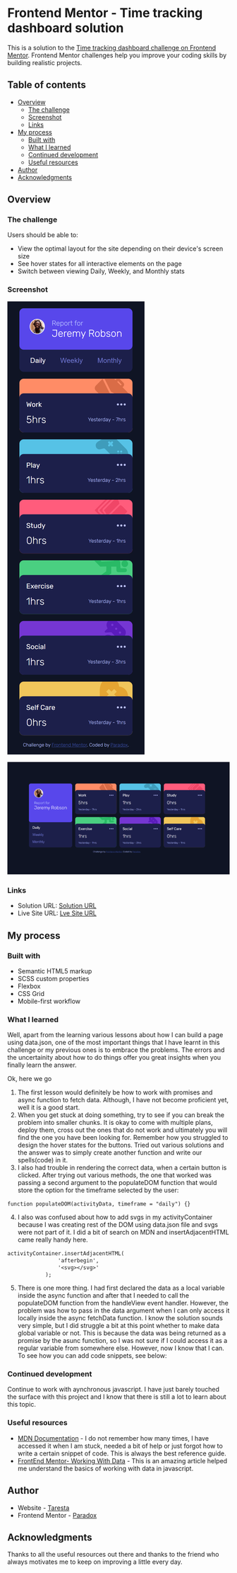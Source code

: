 # Frontend Mentor - Time tracking dashboard solution

This is a solution to the [Time tracking dashboard challenge on Frontend Mentor](https://www.frontendmentor.io/challenges/time-tracking-dashboard-UIQ7167Jw). Frontend Mentor challenges help you improve your coding skills by building realistic projects. 

## Table of contents

- [Overview](#overview)
  - [The challenge](#the-challenge)
  - [Screenshot](#screenshot)
  - [Links](#links)
- [My process](#my-process)
  - [Built with](#built-with)
  - [What I learned](#what-i-learned)
  - [Continued development](#continued-development)
  - [Useful resources](#useful-resources)
- [Author](#author)
- [Acknowledgments](#acknowledgments)

## Overview

### The challenge

Users should be able to:

- View the optimal layout for the site depending on their device's screen size
- See hover states for all interactive elements on the page
- Switch between viewing Daily, Weekly, and Monthly stats

### Screenshot

![Mobile](./design/Mobile.png)

![Desktop](./design/Desktop.png)


### Links

- Solution URL: [Solution URL](https://github.com/Taresta/time-tracking-dashboard-main.git)
- Live Site URL: [Lve Site URL](https://taresta.github.io/time-tracking-dashboard-main/)

## My process

### Built with

- Semantic HTML5 markup
- SCSS custom properties
- Flexbox
- CSS Grid
- Mobile-first workflow


### What I learned
Well, apart from the learning various lessons about how I can build a page using data.json, one of the most important things that I have learnt in this challenge or my previous ones is to embrace the problems. The errors and the uncertainity about how to do things offer you great insights when you finally learn the answer.

Ok, here we go
1. The first lesson would definitely be how to work with promises and async function to fetch data. Although, I have not become proficient yet, well it is a good start.
2. When you get stuck at doing something, try to see if you can break the problem into smaller chunks. It is okay to come with multiple plans, deploy them, cross out the ones that do not work and ultimately you will find the one you have been looking for. Remember how you struggled to design the hover states for the buttons. Tried out various solutions and the answer was to simply create another function and write our spells(code) in it.
3. I also had trouble in rendering the correct data, when a certain button is clicked. After trying out various methods, the one that worked was passing a second argument to the populateDOM function that would store the option for the timeframe selected by the user:
```jss
function populateDOM(activityData, timeframe = "daily") {}
```
4. I also was confused about how to add svgs in my activityContainer because I was creating rest of the DOM using data.json file and svgs were not part of it. I did a bit of search on MDN and insertAdjacentHTML came really handy here.
```jss
activityContainer.insertAdjacentHTML(
                'afterbegin', 
                '<svg></svg>'
            );
```
5. There is one more thing. I had first declared the data as a local variable inside the async function and after that I needed to call the populateDOM function from the handleView event handler. However, the problem was how to pass in the data argument when I can only access it locally inside the async fetchData function. I know the solution sounds very simple, but I did struggle a bit at this point whether to make data global variable or not.
This is because the data was being returned as a promise by the asunc function, so I was not sure if I could access it as a regular variable from somewhere else. However, now I know that I can.
To see how you can add code snippets, see below:


### Continued development

Continue to work with aynchronous javascript. I have just barely touched the surface with this project and I know that there is still a lot to learn about this topic.

### Useful resources

- [MDN Documentation](https://developer.mozilla.org/en-US/) - I do not remember how many times, I have accessed it when I am stuck, needed a bit of help or just forgot how to write a certain snippet of code. This is always the best reference guide.
- [FrontEnd Mentor- Working With Data](https://www.frontendmentor.io/learning-paths/javascript-fundamentals-oR7g6-mTZ-/steps/66d537703c19191dc3bc0d34/article/read) - This is an amazing article helped me understand the basics of working with data in javascript.

## Author

- Website - [Taresta](https://github.com/Taresta)
- Frontend Mentor - [Paradox](https://www.frontendmentor.io/profile/Taresta)


## Acknowledgments
Thanks to all the useful resources out there and thanks to the friend who always motivates me to keep on improving a little every day.
